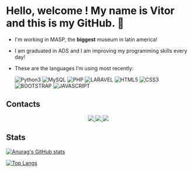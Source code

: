 # Hello, welcome ! My name is Vitor and this is my GitHub. 👋

* I'm working in MASP, the **biggest** museum in latin america!
* I am graduated in ADS and I am improving my programming skills every day!
* These are the languages I’m using most recently: 
  
    ![Python3](https://img.shields.io/badge/Python-3776AB?style=for-the-badge&logo=python&logoColor=white)
    ![MySQL](https://img.shields.io/badge/MySQL-00000F?style=for-the-badge&logo=mysql&logoColor=white)
    ![PHP](https://img.shields.io/badge/PHP-777BB4?style=for-the-badge&logo=php&logoColor=white)
    ![LARAVEL](https://img.shields.io/badge/Laravel-FF2D20?style=for-the-badge&logo=laravel&logoColor=white)
    ![HTML5](https://img.shields.io/badge/HTML5-E34F26?style=for-the-badge&logo=html5&logoColor=white)
    ![CSS3](https://img.shields.io/badge/CSS3-1572B6?style=for-the-badge&logo=css3&logoColor=white)
    ![BOOTSTRAP](https://img.shields.io/badge/Bootstrap-563D7C?style=for-the-badge&logo=bootstrap&logoColor=white)
    ![JAVASCRIPT](https://img.shields.io/badge/JavaScript-F7DF1E?style=for-the-badge&logo=javascript&logoColor=black)

## Contacts

<p  align="center">
    <a href="mailto:vitormds22@gmail.com alt="Gmail">
        <img src="https://img.shields.io/badge/Gmail-D14836?style=for-the-badge&logo=gmail&logoColor=white" />
    </a> 
    <a href="https://www.linkedin.com/in/vitor-machado-dev/">
        <img src="https://img.shields.io/badge/LinkedIn-0077B5?style=for-the-badge&logo=linkedin&logoColor=white">
    </a>
    <a href="https://api.whatsapp.com/send?phone=5511959430551" alt="WhatsApp">
        <img src="https://img.shields.io/badge/WhatsApp-25D366?style=for-the-badge&logo=whatsapp&logoColor=white">
    </a>
</p>

## Stats
[![Anurag's GitHub stats](https://github-readme-stats.vercel.app/api?username=vitormds22&show_icons=true&theme=dark)](https://github.com/anuraghazra/github-readme-stats)

[![Top Langs](https://github-readme-stats.vercel.app/api/top-langs/?username=vitormds22&layout=compact)](https://github.com/anuraghazra/github-readme-stats)
